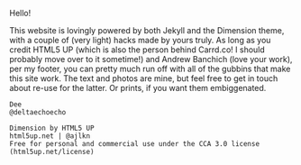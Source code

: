 Hello!

This website is lovingly powered by both Jekyll and the Dimension theme, with a couple of (very light) hacks made by yours truly. As long as you credit HTML5 UP (which is also the person behind Carrd.co! I should probably move over to it sometime!) and Andrew Banchich (love your work), per my footer, you can pretty much run off with all of the gubbins that make this site work. The text and photos are mine, but feel free to get in touch about re-use for the latter. Or prints, if you want them embiggenated. 

```
Dee
@deltaechoecho
```

```
Dimension by HTML5 UP
html5up.net | @ajlkn
Free for personal and commercial use under the CCA 3.0 license (html5up.net/license)
```
